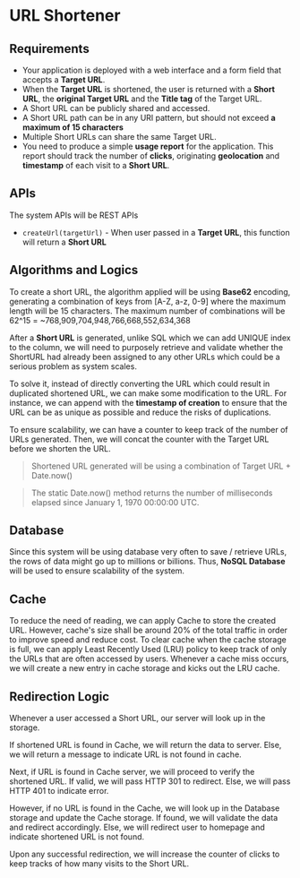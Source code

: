 # URL Shortener 
 ## Requirements
 * Your application is deployed with a web interface and a form field that accepts a **Target URL**.
 * When the **Target URL** is shortened, the user is returned with a **Short URL**, the **original Target URL** and the **Title tag** of the Target URL.
 * A Short URL can be publicly shared and accessed.
 * A Short URL path can be in any URI pattern, but should not exceed **a maximum of 15 characters**
 * Multiple Short URLs can share the same Target URL.
 * You need to produce a simple **usage report** for the application. This report should track the number of **clicks**, originating **geolocation** and **timestamp** of each visit to a **Short URL**.
 
## APIs
The system APIs will be REST APIs
* `createUrl(targetUrl)` - When user passed in a **Target URL**, this function will return a **Short URL**

## Algorithms and Logics
To create a short URL, the algorithm applied will be using **Base62** encoding, generating a combination of keys from [A-Z, a-z, 0-9] where the maximum length will be 15 characters. The maximum number of combinations will be 62^15 = ~768,909,704,948,766,668,552,634,368

After a **Short URL** is generated, unlike SQL which we can add UNIQUE index to the column, we will need to purposely retrieve and validate whether the ShortURL had already been assigned to any other URLs which could be a serious problem as system scales. 

To solve it, instead of directly converting the URL which could result in duplicated shortened URL, we can make some modification to the URL. For instance, we can append with the **timestamp of creation** to ensure that the URL can be as unique as possible and reduce the risks of duplications.

To ensure scalability, we can have a counter to keep track of the number of URLs generated. Then, we will concat the counter with the Target URL before we shorten the URL.

> Shortened URL generated will be using a combination of Target URL + Date.now()

> The static Date.now() method returns the number of milliseconds elapsed since January 1, 1970 00:00:00 UTC.

## Database
Since this system will be using database very often to save / retrieve URLs, the rows of data might go up to millions or billions. Thus, **NoSQL Database** will be used to ensure scalability of the system.

## Cache
To reduce the need of reading, we can apply Cache to store the created URL. However, cache's size shall be around 20% of the total traffic in order to improve speed and reduce cost. To clear cache when the cache storage is full, we can apply Least Recently Used (LRU) policy to keep track of only the URLs that are often accessed by users. Whenever a cache miss occurs, we will create a new entry in cache storage and kicks out the LRU cache. 

## Redirection Logic
Whenever a user accessed a Short URL, our server will look up in the storage.

If shortened URL is found in Cache, we will return the data to server. Else, we will return a message to indicate URL is not found in cache. 

Next, if URL is found in Cache server, we will proceed to verify the shortened URL. If valid, we will pass HTTP 301 to redirect. Else, we will pass HTTP 401 to indicate error.

However, if no URL is found in the Cache, we will look up in the Database storage and update the Cache storage. If found, we will validate the data and redirect accordingly. Else, we will redirect user to homepage and indicate shortened URL is not found.

Upon any successful redirection, we will increase the counter of clicks to keep tracks of how many visits to the Short URL.


